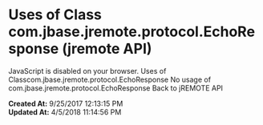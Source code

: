 # Uses of Class com.jbase.jremote.protocol.EchoResponse (jremote API)

JavaScript is disabled on your browser. Uses of Classcom.jbase.jremote.protocol.EchoResponse No usage of com.jbase.jremote.protocol.EchoResponse Back to jREMOTE API  

**Created At:** 9/25/2017 12:13:15 PM  
**Updated At:** 4/5/2018 11:14:56 PM  

